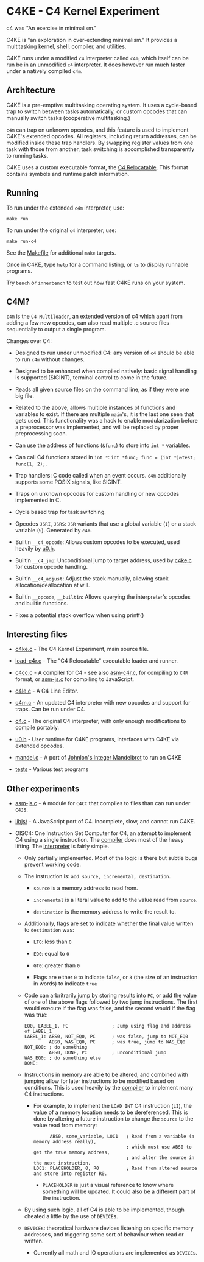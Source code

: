 C4KE - C4 Kernel Experiment
=============================================

c4 was "An exercise in minimalism."

C4KE is "an exploration in over-extending minimalism." It provides a multitasking kernel, shell, compiler, and utilities.

C4KE runs under a modified `c4` interpreter called `c4m`, which itself can be run be in an unmodified `c4` interpreter.
It does however run much faster under a natively compiled `c4m`.


Architecture
------------

C4KE is a pre-emptive multitasking operating system. It uses a cycle-based trap to switch between tasks automatically,
or custom opcodes that can manually switch tasks (cooperative multitasking.)

`c4m` can trap on unknown opcodes, and this feature is used to implement C4KE's extended opcodes. All registers, including
return addresses, can be modified inside these trap handlers. By swapping register values from one task with those from another,
task switching is accomplished transparently to running tasks.

C4KE uses a custom executable format, the [C4 Relocatable](src/c4cc/asm-c4r.c). This format contains symbols and runtime patch information.


Running
-------

To run under the extended `c4m` interpreter, use:

	make run

To run under the original `c4` interpreter, use:

	make run-c4

See the [Makefile](Makefile) for additional `make` targets.

Once in C4KE, type `help` for a command listing, or `ls` to display runnable programs.

Try `bench` or `innerbench` to test out how fast C4KE runs on your system.


C4M?
----

`c4m` is the `C4 Multiloader`, an extended version of [c4](https://github.com/rswier/c4) which apart from adding a few new opcodes, can also read multiple .c source files sequentially to output a single program.

Changes over C4:

* Designed to run under unmodified C4: any version of `c4` should be able to run `c4m` without changes.

* Designed to be enhanced when compiled natively: basic signal handling is supported (SIGINT), terminal control to come in the future.

* Reads all given source files on the command line, as if they were one big file.

* Related to the above, allows multiple instances of functions and variables to exist. If there are multiple `main`'s, it is the last one seen that gets used. This functionality was a hack to enable modularization before a preprocessor was implemented, and will be replaced by proper preprocessing soon.

* Can use the address of functions (`&func`) to store into `int *` variables.

* Can call C4 functions stored in `int *`: `int *func; func = (int *)&test; func(1, 2);`.

* Trap handlers: C code called when an event occurs. `c4m` additionally supports some POSIX signals, like SIGINT.

* Traps on unknown opcodes for custom handling or new opcodes implemented in C.

* Cycle based trap for task switching.

* Opcodes `JSRI`, `JSRS`: `JSR` variants that use a global variable (`I`) or a stack variable (`S`). Generated by `c4m`.

* Builtin `__c4_opcode`: Allows custom opcodes to be executed, used heavily by [u0.h](include/u0.h).

* Builtin `__c4_jmp`: Unconditional jump to target address, used by [c4ke.c](src/c4ke/c4ke.c) for custom opcode handling.

* Builtin `__c4_adjust`: Adjust the stack manually, allowing stack allocation/deallocation at will.

* Builtin `__opcode`, `__builtin`: Allows querying the interpreter's opcodes and builtin functions.

* Fixes a potential stack overflow when using printf()


Interesting files
-----------------

* [c4ke.c](src/c4ke/c4ke.c) - The C4 Kernel Experiment, main source file.

* [load-c4r.c](load-c4r.c) - The "C4 Relocatable" executable loader and runner.

* [c4cc.c](src/c4cc/c4cc.c) - A compiler for C4 - see also [asm-c4r.c](asm-c4r.c), for compiling to `C4R` format, or [asm-js.c](asm-js.c) for compiling to JavaScript.

* [c4le.c](src/c4ke/bin/c4le.c) - A C4 Line Editor.

* [c4m.c](c4m.c) - An updated C4 interpreter with new opcodes and support for traps. Can be run under C4.

* [c4.c](c4.c) - The original C4 interpreter, with only enough modifications to compile portably.

* [u0.h](include/u0.h) - User runtime for C4KE programs, interfaces with C4KE via extended opcodes.

* [mandel.c](src/tests/mandel.c) - A port of [Johnlon's Integer Mandelbrot](https://github.com/Johnlon/mandelbrot) to run on C4KE

* [tests](src/tests/) - Various test programs


Other experiments
-----------------

* [asm-js.c](src/c4cc/asm-js.c) - A module for `C4CC` that compiles to files than can run under `C4JS`.

* [libjs/](libjs/) - A JavaScript port of C4. Incomplete, slow, and cannot run C4KE.

* OISC4: One Instruction Set Computer for C4, an attempt to implement C4 using a single instruction. The [compiler](src/tests/oisc-c4.c) does most of the heavy lifting. The [interpreter](src/tests/oisc-min.c) is fairly simple.

	* Only partially implemented. Most of the logic is there but subtle bugs prevent working code.

	* The instruction is: `add source, incremental, destination`.

		* `source` is a memory address to read from.

		* `incremental` is a literal value to add to the value read from `source`.

		* `destination` is the memory address to write the result to.

	* Additionally, flags are set to indicate whether the final value written to `destination` was:

		* `LT0`: less than `0`

		* `EQ0`: equal to `0`

		* `GT0`: greater than `0`

		* Flags are either `0` to indicate `false`, or `3` (the size of an instruction in words) to indicate `true`

	* Code can arbritrarily jump by storing results into `PC`, or add the value of one of the above flags followed by two jump instructions. The first would execute if the flag was false, and the second would if the flag was true:

		```
		EQ0, LABEL_1, PC                ; Jump using flag and address of LABEL_1
		LABEL_1: ABS0, NOT_EQ0, PC      ; was false, jump to NOT_EQ0
		         ABS0, WAS_EQ0, PC      ; was true, jump to WAS_EQ0
		NOT_EQ0: ; do something
		         ABS0, DONE, PC         ; unconditional jump
		WAS_EQ0: ; do something else
		DONE:
		```
	
	* Instructions in memory are able to be altered, and combined with jumping allow for later instructions to be modified based on conditions. This is used heavily by the [compiler](src/tests/oisc-c4.c) to implement many C4 instructions.

		* For example, to implement the `LOAD INT` C4 instruction (`LI`), the value of a memory location needs to be dereferenced. This is done by altering a future instruction to change the `source` to the value read from memory:

			```
			      ABS0, some_variable, LOC1   ; Read from a variable (a memory address really),
			                                  ; which must use ABS0 to get the true memory address,
			                                  ; and alter the source in the next instruction.
			LOC1: PLACEHOLDER, 0, R0          ; Read from altered source and store into register R0.
			```

			* `PLACEHOLDER` is just a visual reference to know where something will be updated. It could also be a different part of the instruction.

	* By using such logic, all of C4 is able to be implemented, though cheated a little by the use of `DEVICE`s.

	* `DEVICE`s: theoratical hardware devices listening on specific memory addresses, and triggering some sort of behaviour when read or written.

		* Currently all math and IO operations are implemented as `DEVICE`s.

